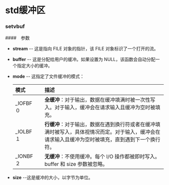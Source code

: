 # std缓冲区

### setvbuf

####　参数

- **stream** -- 这是指向 FILE 对象的指针，该 FILE 对象标识了一个打开的流。

- **buffer** -- 这是分配给用户的缓冲。如果设置为 NULL，该函数会自动分配一个指定大小的缓冲。

- **mode** -- 这指定了文件缓冲的模式：

  | 模式       | 描述                                                         |
  | :--------- | :----------------------------------------------------------- |
  | _IOFBF　０ | **全缓冲**：对于输出，数据在缓冲填满时被一次性写入。对于输入，缓冲会在请求输入且缓冲为空时被填充。 |
  | _IOLBF　１ | **行缓冲**：对于输出，数据在遇到换行符或者在缓冲填满时被写入，具体视情况而定。对于输入，缓冲会在请求输入且缓冲为空时被填充，直到遇到下一个换行符。 |
  | _IONBF　２ | **无缓冲**：不使用缓冲。每个 I/O 操作都被即时写入。buffer 和 size 参数被忽略。 |

- **size** --这是缓冲的大小，以字节为单位。

